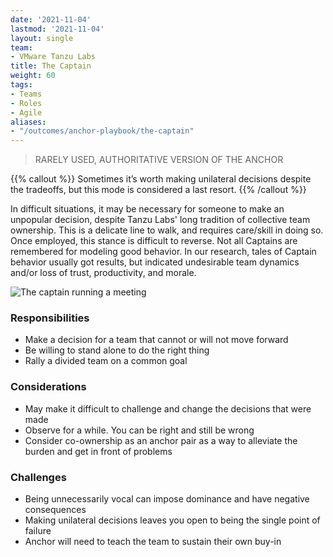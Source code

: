 ```yaml
---
date: '2021-11-04'
lastmod: '2021-11-04'
layout: single
team:
- VMware Tanzu Labs
title: The Captain
weight: 60
tags:
- Teams
- Roles
- Agile
aliases:
- "/outcomes/anchor-playbook/the-captain"
---
```

> RARELY USED, AUTHORITATIVE VERSION OF THE ANCHOR

{{% callout %}}
Sometimes it’s worth making unilateral decisions despite the tradeoffs, but this mode is considered a last resort.
{{% /callout %}}

In difficult situations, it may be necessary for someone to make an unpopular decision, despite Tanzu Labs' long tradition of collective 
team ownership. This is a delicate line to walk, and requires care/skill in doing so. Once employed, this stance is difficult to reverse. Not all Captains are remembered for modeling good behavior. In our research, tales of Captain behavior usually got results, but indicated undesirable team dynamics and/or loss of trust, productivity, and morale.

![The captain running a meeting](/learningpaths/anchor-playbook/images/meeting1.jpg)

### Responsibilities
- Make a decision for a team that cannot or will not move forward
- Be willing to stand alone to do the right thing
- Rally a divided team on a common goal


### Considerations
- May make it difficult to challenge and change the decisions that were made
- Observe for a while. You can be right and still be wrong
- Consider co-ownership as an anchor pair as a way to alleviate the burden and get in front of problems

### Challenges
- Being unnecessarily vocal can impose dominance and have negative consequences
- Making unilateral decisions leaves you open to being the single point of failure
- Anchor will need to teach the team to sustain their own buy-in 
